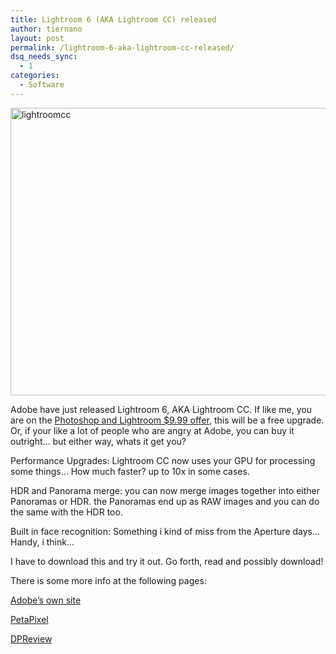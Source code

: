 ```yaml
---
title: Lightroom 6 (AKA Lightroom CC) released
author: tiernano
layout: post
permalink: /lightroom-6-aka-lightroom-cc-released/
dsq_needs_sync:
  - 1
categories:
  - Software
---
```

[<img class="alignnone size-full wp-image-451" src="http://www.geekphotographer.com/wp-content/uploads/2015/04/lightroomcc.jpg" alt="lightroomcc" width="640" height="460" />][1]

Adobe have just released Lightroom 6, AKA Lightroom CC. If like me, you are on the [Photoshop and Lightroom $9.99 offer][2], this will be a free upgrade. Or, if your like a lot of people who are angry at Adobe, you can buy it outright&#8230; but either way, whats it get you?

Performance Upgrades: Lightroom CC now uses your GPU for processing some things&#8230; How much faster? up to 10x in some cases.

HDR and Panorama merge: you can now merge images together into either Panoramas or HDR. the Panoramas end up as RAW images and you can do the same with the HDR too.

Built in face recognition: Something i kind of miss from the Aperture days&#8230; Handy, i think&#8230;

I have to download this and try it out. Go forth, read and possibly download!

There is some more info at the following pages:

[Adobe&#8217;s own site][3]

[PetaPixel][4]

[DPReview][5]

 [1]: http://www.geekphotographer.com/wp-content/uploads/2015/04/lightroomcc.jpg
 [2]: http://bit.ly/1cHsDqi
 [3]: http://www.adobe.com/products/photoshop-lightroom.html
 [4]: http://petapixel.com/2015/04/21/adobe-unveils-lightroom-cc-speed-boost-raw-hdr-and-pano-face-finding-and-more/
 [5]: http://www.dpreview.com/articles/6666685603/adobe-rolls-out-lightroom-cc-and-lightroom-6-with-hdr-and-panorama-tools